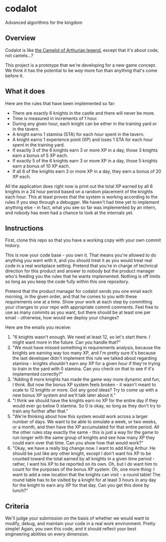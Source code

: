 codalot
=======

Advanced algorithms for the kingdom

## Overview

Codalot is like [the Camelot of Arthurian legend](http://en.wikipedia.org/wiki/Camelot), except that it's about code, not camels...?

This project is a prototype that we're developing for a new game concept.  We think it has the potential to be *way* more fun than anything that's come before it.

## What it does

Here are the rules that have been implemented so far:

- There are exactly 6 knights in the castle and there will never be more.
- Time is measured in increments of 1 hour.
- During any given hour, each knight can be either in the training yard or in the tavern.
- A knight earns 1 stamina (STA) for each hour spent in the tavern.
- A knight earns 1 experience point (XP) and loses 1 STA for each hour spent in the training yard.
- If exactly 3 of the 6 knights earn 3 or more XP in a day, those 3 knights earn a bonus of 5 XP each.
- If exactly 5 of the 6 knights earn 3 or more XP in a day, those 5 knights earn a bonus of 10 XP each.
- If all 6 of the knights earn 3 or more XP in a day, they earn a bonus of 20 XP each.

All the application does right now is print out the total XP earned by all 6 knights in a 24 hour period based on a random placement of the knights each hour.  This at least proves that the system is working according to the rules if you step through a debugger.  We haven't had time yet to implement anything else - in fact, what you see so far was implemented by an intern, and nobody has even had a chance to look at the internals yet.

## Instructions

First, clone this repo so that you have a working copy with your own commit history.

This is now your code base - you own it.  That means you're allowed to do anything you want with it, and you should treat it as you would treat real code in a real workplace setting.  Pretend that you're in charge of technical direction for this product and answer to nobody but the product manager who's feeding you the rules that he wants implemented.  Nothing is off limits so long as you keep the code fully within this one repository.

Pretend that the product manager for codalot sends you one email each morning, in the given order, and that he comes to you with these requirements one at a time.  Show your work at each step by committing your changes to your repo with appropriate commit comments.  Feel free to use as many commits as you want, but there should be at least one per email - otherwise, how would we deploy your changes?

Here are the emails you receive:

1. "6 knights wasn't enough.  We need at least 12, so let's start there.  I might want more in the future.  Can you handle that?"
2. "We must have missed something in requirements analysis, because the knights are earning way too many XP, and I'm pretty sure it's because the last developer didn't implement this rule we talked about regarding stamina - knights shouldn't earn any XP for a given hour if they're trying to train in the yard with 0 stamina.  Can you check on that to see if it's implemented correctly?"
3. "Adding 6 more knights has made the game way more dynamic and fun, I think.  But now the bonus XP system feels broken - it wasn't meant to scale to 12 knights or more.  Got any good ideas?  Try to come up with a new bonus XP system and we'll talk later about it."
4. "I think we should have the knights earn no XP for the entire day if they would ever go below 0 stamina.  So 0 is okay, so long as they don't try to train any further after that."
5. "We're thinking about how this system would work across a larger number of days.  We want to be able to simulate a week, or two weeks, or a month, and then have the XP accumulated for that entire period.  All the other rules stay exactly the same - this is just a way for the game to run longer with the same group of knights and see how many XP they could earn over that time.  Can you show how that would work?"
6. "Okay, we have a really big change now.  I want to add King Arthur.  He should be just like any other knight, except I don't want his XP to be counted toward the total earned by all knights in a given time period - rather, I want his XP to be reported on its own.  Oh, but I *do* want him to count for the purposes of the bonus XP system.  Oh, one more thing: I want to add a new location that the knights can visit - a round table!  The round table has to be visited by a knight for at least 3 hours in any day for the knight to earn any XP for that day.  Can you get this done by lunch?"

## Criteria

We'll judge your submission on the basis of whether we would want to modify, debug, and maintain your code in a real work environment.  Pretty simple!  Again, you own this code, and it should reflect your best engineering abilities on every dimension.
